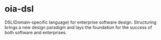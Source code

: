 # oia-dsl
DSL(Domain-specific language) for enterprise software design. Structuring brings a new design paradigm and lays the foundation for the success of both software and enterprises.
